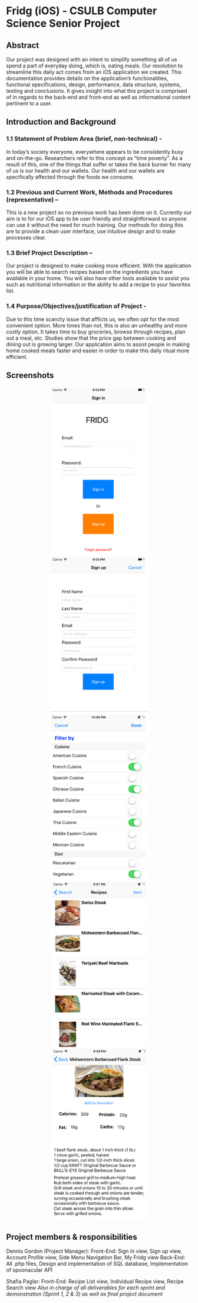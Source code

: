 # Fridg (iOS) - CSULB Computer Science Senior Project

## Abstract

Our project was designed with an intent to simplify something all of us spend a part of everyday doing, which is, eating meals. Our resolution to streamline this daily act comes from an iOS application we created. This documentation provides details on the application’s functionalities, functional specifications, design, performance, data structure, systems, testing and conclusions. It gives insight into what this project is comprised of in regards to the back-end and front-end as well as informational content pertinent to a user.

## Introduction and Background

### 1.1 Statement of Problem Area (brief, non-technical) -
In today’s society everyone, everywhere appears to be consistently busy and on-the-go.  Researchers refer to this concept as “time poverty”. As a result of this, one of the things that suffer or takes the back burner for many of us is our health and our wallets. Our health and our wallets are specifically affected through the foods we consume.

### 1.2 Previous and Current Work, Methods and Procedures (representative) – 
This is a new project so no previous work has been done on it. Currently our aim is to for our iOS app to be user friendly and straightforward so anyone can use it without the need for much training. Our methods for doing this are to provide a clean user interface, use intuitive design and to make processes clear.

### 1.3 Brief Project Description – 
Our project is designed to make cooking more efficient. With the application you will be able to search recipes based on the ingredients you have available in your home. You will also have other tools available to assist you such as nutritional information or the ability to add a recipe to your favorites list.

### 1.4 Purpose/Objectives/justification of Project - 
Due to this time scarcity issue that afflicts us, we often opt for the most convenient option. More times than not, this is also an unhealthy and more costly option. It takes time to buy groceries, browse through recipes, plan out a meal, etc. Studies show that the price gap between cooking and dining out is growing larger. Our application aims to assist people in making home cooked meals faster and easier  in order to make this daily ritual more efficient.

## Screenshots

<p align="center">
  <img src="screenshots/signin.PNG"><br>
  <img src="screenshots/signup.PNG"><br>
  <img src="screenshots/filter.PNG"><br>
  <img src="screenshots/recipes.PNG"><br>
  <img src="screenshots/recipe.PNG"><br>
</p>

## Project members & responsibilities

Dennis Gordon (Project Manager):
Front-End: Sign in view, Sign up view, Account Profile view, Side Menu Navigation Bar, My Fridg view
Back-End: All .php files, Design and implementation of SQL database, Implementation of spoonacular API

Shafia Paglar:
Front-End: Recipe List view, Individual Recipe view, Recipe Search view
*Also in charge of all deliverables for each sprint and demonstration (Sprint 1, 2 & 3) as well as final project document*
